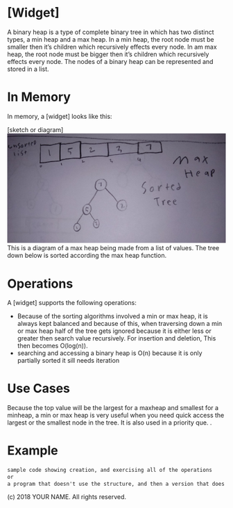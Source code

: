 # \[Widget\]

A binary heap is a type of complete binary tree in which has two distinct types, a min heap and a max heap. In a min heap, the root node must be smaller then it’s children which recursively effects every node. In am max heap, the root node must be bigger then it’s children which recursively effects every node.  The nodes of a binary heap can be represented and stored in a list.

# In Memory

In memory, a \[widget\] looks like this:

\[sketch or diagram\]
![](pics/max.png)
This is a diagram of a max heap being made from a list of values. The tree down below is sorted according the max heap function.  

# Operations

A \[widget\] supports the following operations:

* Because of the sorting algorithms involved a min or max heap, it is always kept balanced and because of this, when traversing down a min or max heap half of the tree gets ignored because it is either less or greater then search value recursively. For insertion and deletion, This then becomes O(log(n)).  
* searching and accessing a binary heap is O(n) because it is only partially sorted it sill needs iteration  

# Use Cases

Because the top value will be the largest for a maxheap and smallest for a minheap, a min or max heap is very useful when you need quick access the largest or the smallest node in the tree. It is also used in a priority que. .

 

# Example

```
sample code showing creation, and exercising all of the operations
or
a program that doesn't use the structure, and then a version that does
```

(c) 2018 YOUR NAME. All rights reserved.

